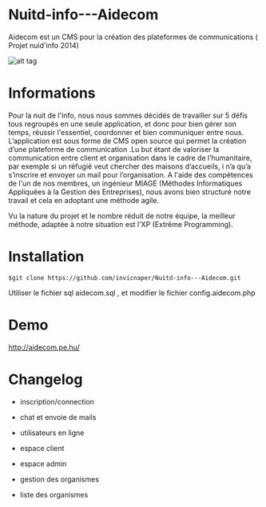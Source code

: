 Nuitd-info---Aidecom
====================

Aidecom est un CMS pour la création des plateformes de communications ( Projet nuid'info 2014)

![alt tag](https://cdn1.iconfinder.com/data/icons/flat-artistic-shopping-icons/32/support-128.png)

Informations
============

Pour la nuit de l'info, nous nous sommes décidés de travailler sur 5 défis tous regroupés en une seule application, et donc pour bien gérer son temps, réussir l'essentiel, coordonner et bien communiquer entre nous. L’application est sous forme de CMS open source qui permet la création d’une plateforme de communication .Lu but étant de valoriser la communication entre client et organisation dans le cadre de l’humanitaire, par exemple si un réfugié veut chercher des maisons d’accueils, i n’a qu’a s’inscrire et envoyer un mail pour l’organisation. A l'aide des compétences de l'un de nos membres, un ingénieur MIAGE (Méthodes Informatiques Appliquées à la Gestion des Entreprises), nous avons bien structuré notre travail et cela en adoptant une méthode agile.

Vu la nature du projet et le nombre réduit de notre équipe, la meilleur méthode, adaptée à notre situation est l'XP (Extrême Programming).


Installation
============

    $git clone https://github.com/invicnaper/Nuitd-info---Aidecom.git
    
Utiliser le fichier sql aidecom.sql , et modifier le fichier config.aidecom.php

Demo
============

http://aidecom.pe.hu/

Changelog
===========

* inscription/connection

* chat et envoie de mails

* utilisateurs en ligne

* espace client

* espace admin

* gestion des organismes

* liste des organismes
